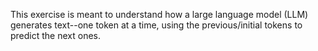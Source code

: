 This exercise is meant to understand how a large language model (LLM) generates text--one token at a time, using the previous/initial tokens to predict the next ones.
